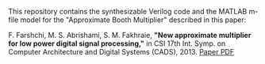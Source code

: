This repository contains the synthesizable Verilog code and the MATLAB m-file model for the "Approximate Booth Multiplier" described in this paper:

F. Farshchi, M. S. Abrishami, S. M. Fakhraie, **"New approximate multiplier for low power digital signal processing,"** in CSI 17th Int. Symp. on Computer Architecture and Digital Systems (CADS), 2013. [Paper PDF](http://www.ittc.ku.edu/~farshchi/papers/approximate-booth-multiplier-cads2013.pdf)
